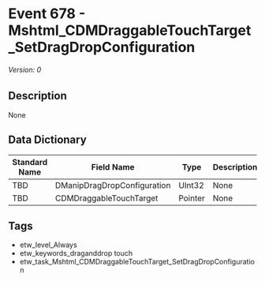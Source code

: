 # Event 678 - Mshtml_CDMDraggableTouchTarget_SetDragDropConfiguration
###### Version: 0

## Description
None

## Data Dictionary
|Standard Name|Field Name|Type|Description|Sample Value|
|---|---|---|---|---|
|TBD|DManipDragDropConfiguration|UInt32|None|`None`|
|TBD|CDMDraggableTouchTarget|Pointer|None|`None`|

## Tags
* etw_level_Always
* etw_keywords_draganddrop touch
* etw_task_Mshtml_CDMDraggableTouchTarget_SetDragDropConfiguration